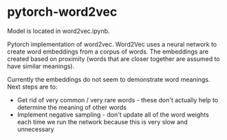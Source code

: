 # pytorch-word2vec
Model is located in word2vec.ipynb.

Pytorch implementation of word2vec. Word2Vec uses a neural network to create word embeddings from a corpus of words. The embeddings are created based on proximity (words that are closer together are assumed to have similar meanings). 

Currently the embeddings do not seem to demonstrate word meanings. Next steps are to:
* Get rid of very common / very rare words - these don't actually help to determine the meaning of other words
* Implement negative sampling - don't update all of the word weights each time we run the network because this is very slow and unnecessary 
